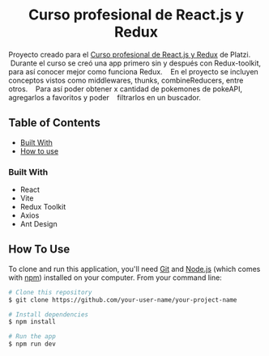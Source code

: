 <h1 align="center">Curso profesional de React.js y Redux</h1>

<div align="left">
   Proyecto creado para el
   <a href="https://platzi.com/cursos/react-redux-profesional/">Curso profesional de React.js y Redux</a> de Platzi.
   Durante el curso se creó una app primero sin y después con Redux-toolkit, para así conocer mejor como funciona Redux.
   En el proyecto se incluyen conceptos vistos como middlewares, thunks, combineReducers, entre otros. 
   Para así poder obtener x cantidad de pokemones de pokeAPI, agregarlos a favoritos y poder 
   filtrarlos en un buscador.   
</div>

## Table of Contents

- [Built With](#built-with)
- [How to use](#how-to-use)

<!-- OVERVIEW -->

### Built With

- React
- Vite
- Redux Toolkit
- Axios
- Ant Design

## How To Use

To clone and run this application, you'll need [Git](https://git-scm.com) and [Node.js](https://nodejs.org/en/download/) (which comes with [npm](http://npmjs.com)) installed on your computer. From your command line:

```bash
# Clone this repository
$ git clone https://github.com/your-user-name/your-project-name

# Install dependencies
$ npm install

# Run the app
$ npm run dev
```